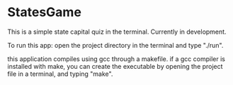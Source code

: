 # StatesGame
This is a simple state capital quiz in the terminal.
Currently in development.

To run this app:
open the project directory in the terminal and type
"./run".

this application compiles using gcc through a makefile. 
if a gcc compiler is installed with make, you can create
the executable by opening the project file in a terminal, 
and typing "make".

